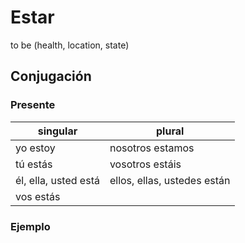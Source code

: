 # Estar

to be (health, location, state)

## Conjugación

### Presente

| singular             | plural                      |
|----------------------|-----------------------------|
| yo estoy             | nosotros estamos            |
| tú estás             | vosotros estáis             |
| él, ella, usted está | ellos, ellas, ustedes están |
| vos estás            |                             |

### Ejemplo

